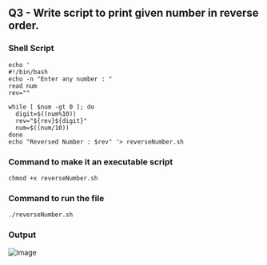 ## Q3 - Write script to print given number in reverse order.

### Shell Script
```
echo '                   
#!/bin/bash
echo -n "Enter any number : "
read num
rev=""

while [ $num -gt 0 ]; do
  digit=$((num%10))
  rev="${rev}${digit}"
  num=$((num/10))
done
echo "Reversed Number : $rev" '> reverseNumber.sh
```

### Command to make it an executable script
```
chmod +x reverseNumber.sh
```


### Command to run the file
```
./reverseNumber.sh
```

### Output
![image](https://github.com/shrudex/DSE/assets/91502997/54f983e2-7f8a-494d-9c21-89965a9d4837)

